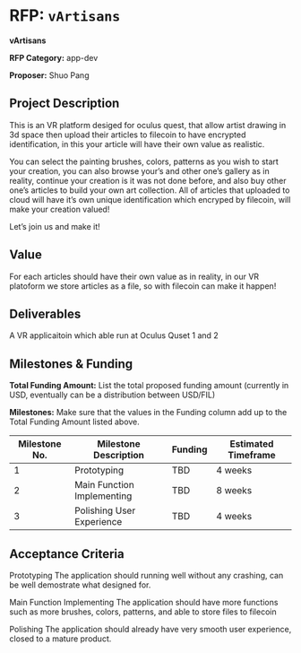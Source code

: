 # RFP: `vArtisans`

**vArtisans**

**RFP Category:** app-dev

**Proposer:** Shuo Pang

## Project Description

This is an VR platform desiged for oculus quest, that allow artist drawing in 3d space then upload their articles to filecoin to have encrypted identification, in this your article will have their own value as realistic.

You can select the painting brushes, colors, patterns as you wish to start your creation, you can also browse your’s and other one’s gallery as in reality, continue your creation is it was not done before, and also buy other one’s articles to build your own art collection. All of articles that uploaded to cloud will have it’s own unique identification which encryped by filecoin, will make your creation valued!

Let’s join us and make it!

## Value

For each articles should have their own value as in reality, in our VR platoform we store articles as a file, so with filecoin can make it happen!

## Deliverables

A VR applicaitoin which able run at Oculus Quset 1 and 2

## Milestones & Funding

**Total Funding Amount:** List the total proposed funding amount (currently in USD, eventually can be a distribution between USD/FIL)

**Milestones:** Make sure that the values in the Funding column add up to the Total Funding Amount listed above.

| Milestone No. | Milestone Description | Funding | Estimated Timeframe |
| --- | --- | --- | --- |
| 1 | Prototyping | TBD | 4 weeks |
| 2 | Main Function Implementing | TBD | 8 weeks |
| 3 | Polishing User Experience | TBD | 4 weeks |

## Acceptance Criteria

Prototyping
The application should running well without any crashing, can be well demostrate what designed for.

Main Function Implementing
The application should have more functions such as more brushes, colors, patterns, and able to store files to filecoin

Polishing
The application should already have very smooth user experience, closed to a mature product.

